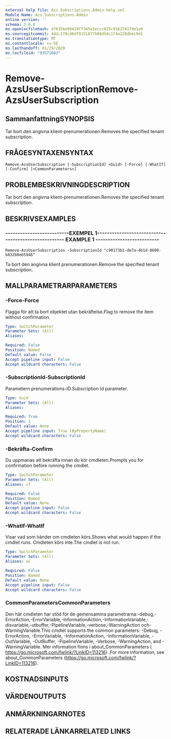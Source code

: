 ```yaml
---
external help file: Azs.Subscriptions.Admin-help.xml
Module Name: Azs.Subscriptions.Admin
online version: ''
schema: 2.0.0
ms.openlocfilehash: d76356e99419ff345e2eccc025c91637417de1a9
ms.sourcegitcommit: 4d2c178cd6df9151877b08d54c1f4a228dbec9d1
ms.translationtype: MT
ms.contentlocale: sv-SE
ms.lasthandoff: 01/29/2020
ms.locfileid: "93571603"
---
```

# <span data-ttu-id="4a087-101">Remove-AzsUserSubscription</span><span class="sxs-lookup"><span data-stu-id="4a087-101">Remove-AzsUserSubscription</span></span>

## <span data-ttu-id="4a087-102">Sammanfattning</span><span class="sxs-lookup"><span data-stu-id="4a087-102">SYNOPSIS</span></span>
<span data-ttu-id="4a087-103">Tar bort den angivna klient-prenumerationen.</span><span class="sxs-lookup"><span data-stu-id="4a087-103">Removes the specified tenant subscription.</span></span>

## <span data-ttu-id="4a087-104">FRÅGESYNTAXEN</span><span class="sxs-lookup"><span data-stu-id="4a087-104">SYNTAX</span></span>

```
Remove-AzsUserSubscription [-SubscriptionId] <Guid> [-Force] [-WhatIf] [-Confirm] [<CommonParameters>]
```

## <span data-ttu-id="4a087-105">PROBLEMBESKRIVNING</span><span class="sxs-lookup"><span data-stu-id="4a087-105">DESCRIPTION</span></span>
<span data-ttu-id="4a087-106">Tar bort den angivna klient-prenumerationen.</span><span class="sxs-lookup"><span data-stu-id="4a087-106">Removes the specified tenant subscription.</span></span>

## <span data-ttu-id="4a087-107">BESKRIVS</span><span class="sxs-lookup"><span data-stu-id="4a087-107">EXAMPLES</span></span>

### <span data-ttu-id="4a087-108">--------------------------EXEMPEL 1--------------------------</span><span class="sxs-lookup"><span data-stu-id="4a087-108">-------------------------- EXAMPLE 1 --------------------------</span></span>
```
Remove-AzsUserSubscription -SubscriptionId "c90173b1-de7a-4b1d-8600-b832b0e65946"
```

<span data-ttu-id="4a087-109">Ta bort den angivna klient prenumerationen.</span><span class="sxs-lookup"><span data-stu-id="4a087-109">Remove the specified tenant subscription.</span></span>

## <span data-ttu-id="4a087-110">MALLPARAMETRAR</span><span class="sxs-lookup"><span data-stu-id="4a087-110">PARAMETERS</span></span>

### <span data-ttu-id="4a087-111">-Force</span><span class="sxs-lookup"><span data-stu-id="4a087-111">-Force</span></span>
<span data-ttu-id="4a087-112">Flagga för att ta bort objektet utan bekräftelse.</span><span class="sxs-lookup"><span data-stu-id="4a087-112">Flag to remove the item without confirmation.</span></span>

```yaml
Type: SwitchParameter
Parameter Sets: (All)
Aliases: 

Required: False
Position: Named
Default value: False
Accept pipeline input: False
Accept wildcard characters: False
```

### <span data-ttu-id="4a087-113">-SubscriptionId</span><span class="sxs-lookup"><span data-stu-id="4a087-113">-SubscriptionId</span></span>
<span data-ttu-id="4a087-114">Parametern prenumerations-ID.</span><span class="sxs-lookup"><span data-stu-id="4a087-114">Subscription Id parameter.</span></span>

```yaml
Type: Guid
Parameter Sets: (All)
Aliases: 

Required: True
Position: 1
Default value: None
Accept pipeline input: True (ByPropertyName)
Accept wildcard characters: False
```

### <span data-ttu-id="4a087-115">-Bekräfta</span><span class="sxs-lookup"><span data-stu-id="4a087-115">-Confirm</span></span>
<span data-ttu-id="4a087-116">Du uppmanas att bekräfta innan du kör cmdleten.</span><span class="sxs-lookup"><span data-stu-id="4a087-116">Prompts you for confirmation before running the cmdlet.</span></span>

```yaml
Type: SwitchParameter
Parameter Sets: (All)
Aliases: cf

Required: False
Position: Named
Default value: None
Accept pipeline input: False
Accept wildcard characters: False
```

### <span data-ttu-id="4a087-117">-WhatIf</span><span class="sxs-lookup"><span data-stu-id="4a087-117">-WhatIf</span></span>
<span data-ttu-id="4a087-118">Visar vad som händer om cmdleten körs.</span><span class="sxs-lookup"><span data-stu-id="4a087-118">Shows what would happen if the cmdlet runs.</span></span>
<span data-ttu-id="4a087-119">Cmdleten körs inte.</span><span class="sxs-lookup"><span data-stu-id="4a087-119">The cmdlet is not run.</span></span>

```yaml
Type: SwitchParameter
Parameter Sets: (All)
Aliases: wi

Required: False
Position: Named
Default value: None
Accept pipeline input: False
Accept wildcard characters: False
```

### <span data-ttu-id="4a087-120">CommonParameters</span><span class="sxs-lookup"><span data-stu-id="4a087-120">CommonParameters</span></span>
<span data-ttu-id="4a087-121">Den här cmdleten har stöd för de gemensamma parametrarna:-debug,-ErrorAction,-ErrorVariable,-InformationAction,-InformationVariable,-disvariable,-utbuffer,-PipelineVariable,-verbose,-WarningAction och-WarningVariable.</span><span class="sxs-lookup"><span data-stu-id="4a087-121">This cmdlet supports the common parameters: -Debug, -ErrorAction, -ErrorVariable, -InformationAction, -InformationVariable, -OutVariable, -OutBuffer, -PipelineVariable, -Verbose, -WarningAction, and -WarningVariable.</span></span> <span data-ttu-id="4a087-122">Mer information finns i about_CommonParameters ( https://go.microsoft.com/fwlink/?LinkID=113216) .</span><span class="sxs-lookup"><span data-stu-id="4a087-122">For more information, see about_CommonParameters (https://go.microsoft.com/fwlink/?LinkID=113216).</span></span>

## <span data-ttu-id="4a087-123">KOSTNADS</span><span class="sxs-lookup"><span data-stu-id="4a087-123">INPUTS</span></span>

## <span data-ttu-id="4a087-124">VÄRDEN</span><span class="sxs-lookup"><span data-stu-id="4a087-124">OUTPUTS</span></span>

## <span data-ttu-id="4a087-125">ANMÄRKNINGAR</span><span class="sxs-lookup"><span data-stu-id="4a087-125">NOTES</span></span>

## <span data-ttu-id="4a087-126">RELATERADE LÄNKAR</span><span class="sxs-lookup"><span data-stu-id="4a087-126">RELATED LINKS</span></span>

